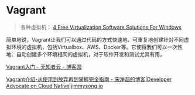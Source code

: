 # Vagrant



> 各种虚拟机： [4 Free Virtualization Software Solutions For Windows](https://www.maketecheasier.com/4-free-virtualization-software-solutions-for-windows/ "4 Free Virtualization Software Solutions For Windows")



简单地说，Vagrant让我们可以通过代码的方式快速地、可重复地创建针对不同虚拟环境的虚拟机，包括Virtualbox、AWS、Docker等。它使得我们可以一次性地、自动创建多个环境相同的虚拟机，对于软件开发和测试尤其有用。





[Vagrant入门 - 无知者云 - 博客园](http://www.cnblogs.com/davenkin/p/vagrant-virtualbox.html "Vagrant入门 - 无知者云 - 博客园")

[Vagrant介绍-从使用到放弃再到掌握完全指南 - 宋净超的博客|Developer Advocate on Cloud Native|jimmysong.io](https://jimmysong.io/posts/vagrant-intro/ "Vagrant介绍-从使用到放弃再到掌握完全指南 - 宋净超的博客|Developer Advocate on Cloud Native|jimmysong.io")

